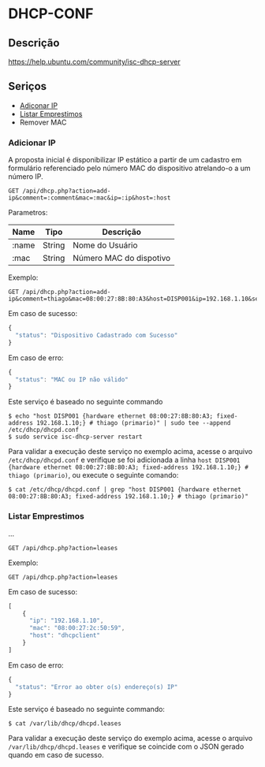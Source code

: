 # DHCP-CONF

## Descrição

https://help.ubuntu.com/community/isc-dhcp-server

## Seriços

- [Adiconar IP](#adiconar-ip)
- [Listar Emprestimos](#listar-emprestimo)
- Remover MAC

### Adicionar IP

A proposta inicial é disponibilizar IP estático a partir de um cadastro em formulário referenciado pelo número MAC do dispositivo atrelando-o a um número IP.

```
GET /api/dhcp.php?action=add-ip&comment=:comment&mac=:mac&ip=:ip&host=:host
```

Parametros:

| Name | Tipo | Descrição |
|-|-|-|
| :name | String | Nome do Usuário |
| :mac | String | Número MAC do dispotivo |

Exemplo:

```
GET /api/dhcp.php?action=add-ip&comment=thiago&mac=08:00:27:8B:80:A3&host=DISP001&ip=192.168.1.10&setor=primario
```

Em caso de sucesso:

```js
{
  "status": "Dispositivo Cadastrado com Sucesso"
}
```

Em caso de erro:

```js
{
  "status": "MAC ou IP não válido"
}
```

Este serviço é baseado no seguinte commando

```
$ echo "host DISP001 {hardware ethernet 08:00:27:8B:80:A3; fixed-address 192.168.1.10;} # thiago (primario)" | sudo tee --append /etc/dhcp/dhcpd.conf
$ sudo service isc-dhcp-server restart
```

Para validar a execução deste serviço no exemplo acima, acesse o arquivo `/etc/dhcp/dhcpd.conf` e verifique se foi adicionada a linha `host DISP001 {hardware ethernet 08:00:27:8B:80:A3; fixed-address 192.168.1.10;} # thiago (primario)`, ou execute o seguinte comando:

```
$ cat /etc/dhcp/dhcpd.conf | grep "host DISP001 {hardware ethernet 08:00:27:8B:80:A3; fixed-address 192.168.1.10;} # thiago (primario)"
```

### Listar Emprestimos

...

```
GET /api/dhcp.php?action=leases
```

Exemplo:

```
GET /api/dhcp.php?action=leases
```

Em caso de sucesso:

```js
[
    {
      "ip": "192.168.1.10",
      "mac": "08:00:27:2c:50:59",
      "host": "dhcpclient"
    }
]
```

Em caso de erro:

```js
{
  "status": "Error ao obter o(s) endereço(s) IP"
}
```

Este serviço é baseado no seguinte commando:

```
$ cat /var/lib/dhcp/dhcpd.leases
```

Para validar a execução deste serviço do exemplo acima, acesse o arquivo `/var/lib/dhcp/dhcpd.leases` e verifique se coincide com o JSON gerado quando em caso de sucesso.
